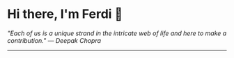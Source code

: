 <h1>Hi there, I'm Ferdi 👋</h1>

<p><em>
  "Each of us is a unique strand in the intricate web of life and here to make a contribution." — Deepak Chopra
</em></p>

---
